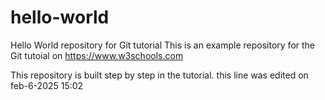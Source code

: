 # hello-world
Hello World repository for Git tutorial
This is an example repository for the Git tutoial on https://www.w3schools.com

This repository is built step by step in the tutorial.
this line was edited on feb-6-2025 15:02

